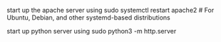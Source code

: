start up the apache server using
sudo systemctl restart apache2     # For Ubuntu, Debian, and other systemd-based distributions

start up python server using
sudo python3 -m http.server

